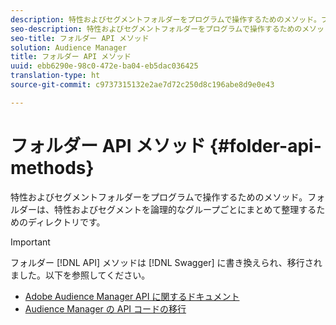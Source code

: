 ```yaml
---
description: 特性およびセグメントフォルダーをプログラムで操作するためのメソッド。フォルダーは、特性およびセグメントを論理的なグループごとにまとめて整理するためのディレクトリです。
seo-description: 特性およびセグメントフォルダーをプログラムで操作するためのメソッド。フォルダーは、特性およびセグメントを論理的なグループごとにまとめて整理するためのディレクトリです。
seo-title: フォルダー API メソッド
solution: Audience Manager
title: フォルダー API メソッド
uuid: ebb6290e-98c0-472e-ba04-eb5dac036425
translation-type: ht
source-git-commit: c9737315132e2ae7d72c250d8c196abe8d9e0e43

---
```



# フォルダー API メソッド {#folder-api-methods}

特性およびセグメントフォルダーをプログラムで操作するためのメソッド。フォルダーは、特性およびセグメントを論理的なグループごとにまとめて整理するためのディレクトリです。

<!-- api-folders.xml -->

>[!IMPORTANT]
>
>フォルダー [!DNL API] メソッドは [!DNL Swagger] に書き換えられ、移行されました。以下を参照してください。
>* [Adobe Audience Manager API に関するドキュメント](https://bank.demdex.com/portal/swagger/index.html)
>* [Audience Manager の API コードの移行](../../api/api-swagger-migration.md)